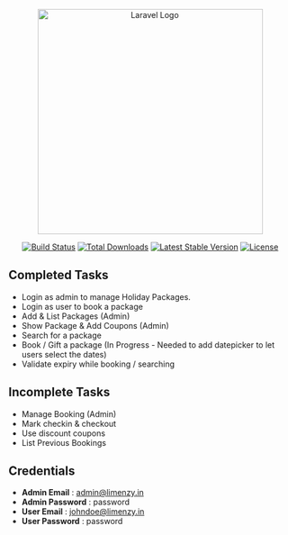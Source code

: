 <p align="center"><a href="https://laravel.com" target="_blank"><img src="https://raw.githubusercontent.com/laravel/art/master/logo-lockup/5%20SVG/2%20CMYK/1%20Full%20Color/laravel-logolockup-cmyk-red.svg" width="400" alt="Laravel Logo"></a></p>

<p align="center">
<a href="https://travis-ci.org/laravel/framework"><img src="https://travis-ci.org/laravel/framework.svg" alt="Build Status"></a>
<a href="https://packagist.org/packages/laravel/framework"><img src="https://img.shields.io/packagist/dt/laravel/framework" alt="Total Downloads"></a>
<a href="https://packagist.org/packages/laravel/framework"><img src="https://img.shields.io/packagist/v/laravel/framework" alt="Latest Stable Version"></a>
<a href="https://packagist.org/packages/laravel/framework"><img src="https://img.shields.io/packagist/l/laravel/framework" alt="License"></a>
</p>

## Completed Tasks

 - Login as admin to manage Holiday Packages.
 - Login as user to book a package
 - Add & List Packages (Admin)
 - Show Package & Add Coupons (Admin)
 - Search for a package
 - Book / Gift a package (In Progress - Needed to add datepicker to let users select the dates)
 - Validate expiry while booking / searching

## Incomplete Tasks
 - Manage Booking (Admin)
 - Mark checkin & checkout
 - Use discount coupons
 - List Previous Bookings

## Credentials
 - **Admin Email** : admin@limenzy.in
 - **Admin Password** : password
 - **User Email** : johndoe@limenzy.in
 - **User Password** : password
